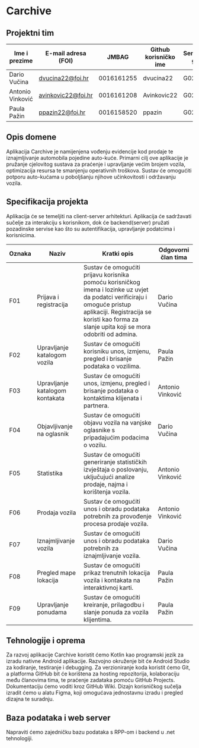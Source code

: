 # Carchive
## Projektni tim

Ime i prezime | E-mail adresa (FOI) | JMBAG | Github korisničko ime | Seminarska grupa
------------  | ------------------- | ----- | --------------------- | ----------------
Dario Vučina | dvucina22@foi.hr | 0016161255 | dvucina22 | G02
Antonio Vinković | avinkovic22@foi.hr | 0016161208 | Avinkovic22 | G02
Paula Pažin | ppazin22@foi.hr | 0016158520 | ppazin | G02

## Opis domene
Aplikacija Carchive je namijenjena vođenju evidencije kod prodaje te iznajmljivanje automobila pojedine auto-kuće. Primarni cilj ove aplikacije je pružanje cjelovitog sustava za praćenje i upravljanje većim brojem vozila, optimizacija resursa te smanjenju operativnih troškova. Sustav će omogućiti potporu auto-kućama u poboljšanju njihove učinkovitosti i održavanju vozila.


## Specifikacija projekta
Aplikacija će se temeljiti na client-server arhitekturi. Aplikacija će sadržavati sučelje za interakciju s korisnikom, dok će backend(server) pružati pozadinske servise kao što su autentifikacija, upravljanje podatcima i korisnicima.

Oznaka | Naziv | Kratki opis | Odgovorni član tima
------ | ----- | ----------- | -------------------
F01 | Prijava i registracija | Sustav će omogućiti prijavu korisnika pomoću korisničkog imena i lozinke uz uvjet da podatci verificiraju i omoguće pristup aplikaciji. Registracija se koristi kao forma za slanje upita koji se mora odobriti od admina. | Dario Vučina 
F02 | Upravljanje katalogom vozila | Sustav će omogućiti korisniku unos, izmjenu, pregled i brisanje podataka o vozilima. | Paula Pažin
F03 | Upravljanje katalogom kontakata | Sustav će omogućiti unos, izmjenu, pregled i brisanje podataka o kontaktima klijenata i partnera. | Antonio Vinković
F04 | Objavljivanje na oglasnik |Sustav će omogućiti objavu vozila na vanjske oglasnike s pripadajućim podacima o vozilu. | Dario Vučina
F05 | Statistika | Sustav će omogućiti generiranje statističkih izvještaja o poslovanju, uključujući analize prodaje, najma i korištenja vozila. | Antonio Vinković
F06 | Prodaja vozila | Sustav će omogućiti unos i obradu podataka potrebnih za provođenje procesa prodaje vozila. | Antonio Vinković
F07 | Iznajmljivanje vozila | Sustav će omogućiti unos i obradu podataka potrebnih za iznajmljivanje vozila. | Dario Vučina
F08 | Pregled mape lokacija | Sustav će omogućiti prikaz trenutnih lokacija vozila i kontakata na interaktivnoj karti. | Paula Pažin
F09 | Upravljanje ponudama | Sustav će omogućiti kreiranje, prilagodbu i slanje ponuda za vozila klijentima. | Paula Pažin


## Tehnologije i oprema
Za razvoj aplikacije Carchive koristit ćemo Kotlin kao programski jezik za izradu nativne Android aplikacije. Razvojno okruženje bit će Android Studio za kodiranje, testiranje i debugging.
Za verzioniranje koda koristit ćemo Git, a platforma GitHub bit će korištena za hosting repozitorija, kolaboraciju među članovima tima, te praćenje zadataka pomoću GitHub Projects. Dokumentaciju ćemo voditi kroz GitHub Wiki.
Dizajn korisničkog sučelja izradit ćemo u alatu Figma, koji omogućava jednostavnu izradu i pregled dizajna te suradnju.

## Baza podataka i web server
Napraviti ćemo zajedničku bazu podataka s RPP-om i backend u .net tehnologiji.
